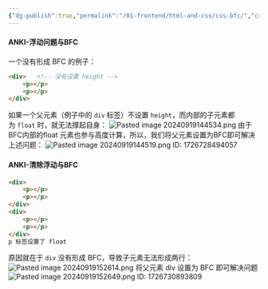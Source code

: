 ```yaml
---
{"dg-publish":true,"permalink":"/01-frontend/html-and-css/css-bfc/","created":"2024-09-19T14:21:17.619+08:00","updated":"2024-09-23T10:00:56.299+08:00"}
---
```


#### ANKI-浮动问题与BFC
一个没有形成 BFC 的例子：
```html
<div>	<!-- 没有设置 height -->  
    <p></p>  
    <p></p>  
</div>
```
如果一个父元素（例子中的 `div` 标签）不设置 `height`，而内部的子元素都为 `float` 时，就无法撑起自身：
![Pasted image 20240919144534.png](/img/user/Pasted%20image%2020240919144534.png)
由于BFC内部的float 元素也参与高度计算，所以，我们将父元素设置为BFC即可解决上述问题：
![Pasted image 20240919144519.png](/img/user/Pasted%20image%2020240919144519.png)
ID: 1726728494057



#### ANKI-清除浮动与BFC
```html
<div>
    <p></p>
    <p></p>
</div>
<div>	
    <p></p>
    <p></p>
</div>
p 标签设置了 float
```
原因就在于 `div` 没有形成 BFC，导致子元素无法形成两行：![Pasted image 20240919152614.png](/img/user/Pasted%20image%2020240919152614.png)
将父元素 div 设置为 BFC 即可解决问题
![Pasted image 20240919152649.png](/img/user/Pasted%20image%2020240919152649.png)
ID: 1726730893809
